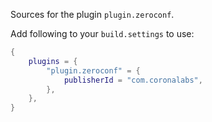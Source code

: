 Sources for the plugin `plugin.zeroconf`.

Add following to your `build.settings` to use:
```lua
{
    plugins = {
        "plugin.zeroconf" = {
            publisherId = "com.coronalabs",
        },
    },
}
```

